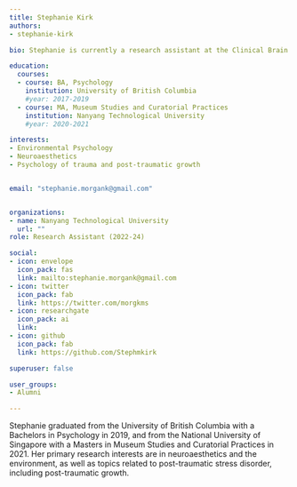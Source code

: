 ```yaml
---
title: Stephanie Kirk
authors:
- stephanie-kirk

bio: Stephanie is currently a research assistant at the Clinical Brain Lab in NTU.

education:
  courses:
  - course: BA, Psychology
    institution: University of British Columbia
    #year: 2017-2019
  - course: MA, Museum Studies and Curatorial Practices
    institution: Nanyang Technological University
    #year: 2020-2021

interests:
- Environmental Psychology
- Neuroaesthetics
- Psychology of trauma and post-traumatic growth


email: "stephanie.morgank@gmail.com"


organizations:
- name: Nanyang Technological University
  url: ""
role: Research Assistant (2022-24)

social:
- icon: envelope
  icon_pack: fas
  link: mailto:stephanie.morgank@gmail.com
- icon: twitter
  icon_pack: fab
  link: https://twitter.com/morgkms
- icon: researchgate
  icon_pack: ai
  link:
- icon: github
  icon_pack: fab
  link: https://github.com/Stephmkirk

superuser: false

user_groups:
- Alumni

---
```


Stephanie graduated from the University of British Columbia with a Bachelors in Psychology in 2019, and from the National University of Singapore with a Masters in Museum Studies and Curatorial Practices in 2021. Her primary research interests are in neuroaesthetics and the environment, as well as topics related to post-traumatic stress disorder, including post-traumatic growth.
